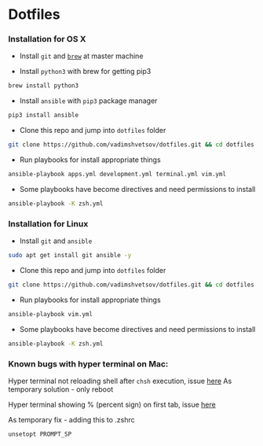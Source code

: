 # Dotfiles

### Installation for OS X

- Install `git` and [`brew`](https://brew.sh/) at master machine

- Install `python3` with brew for getting pip3

```sh
brew install python3
```

- Install `ansible` with `pip3` package manager

```sh
pip3 install ansible
```

- Clone this repo and jump into `dotfiles` folder
```sh
git clone https://github.com/vadimshvetsov/dotfiles.git && cd dotfiles
```
- Run playbooks for install appropriate things

```sh
ansible-playbook apps.yml development.yml terminal.yml vim.yml
```

- Some playbooks have become directives and need permissions to install

```sh
ansible-playbook -K zsh.yml
```

### Installation for Linux

- Install `git` and `ansible`

```sh
sudo apt get install git ansible -y
```

- Clone this repo and jump into `dotfiles` folder

```sh
git clone https://github.com/vadimshvetsov/dotfiles.git && cd dotfiles
```
- Run playbooks for install appropriate things

```sh
ansible-playbook vim.yml
```

- Some playbooks have become directives and need permissions to install

```sh
ansible-playbook -K zsh.yml
```

### Known bugs with hyper terminal on Mac:

Hyper terminal not reloading shell after `chsh` execution, issue [here](https://github.com/zeit/hyper/issues/81)
As temporary solution - only reboot

Hyper terminal showing % (percent sign) on first tab, issue [here](https://github.com/zeit/hyper/issues/2144)

As temporary fix - adding this to .zshrc
```sh
unsetopt PROMPT_SP
```
